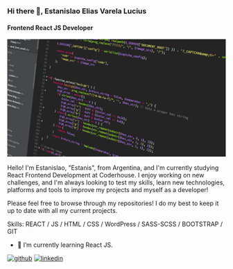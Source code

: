 ### Hi there 👋, Estanislao Elias Varela Lucius
#### Frontend React JS Developer
![Frontend React JS Developer](https://github.com/EstanisEVL/EstanisEVL/blob/master/aboutme-banner.jpg?raw=true)

Hello! I'm Estanislao, "Estanis", from Argentina, and I'm currently studying React Frontend Development at Coderhouse. I enjoy working on new challenges, and I'm always looking to test my skills, learn new technologies, platforms and tools to improve my projects and myself as a developer!

Please feel free to browse through my repositories! I do my best to keep it up to date with all my current projects.

Skills: REACT / JS / HTML / CSS / WordPress / SASS-SCSS / BOOTSTRAP / GIT

- 🌱 I’m currently learning React JS. 


[<img src='https://cdn.jsdelivr.net/npm/simple-icons@3.0.1/icons/github.svg' alt='github' height='40'>](https://github.com/EstanisEVL)  [<img src='https://cdn.jsdelivr.net/npm/simple-icons@3.0.1/icons/linkedin.svg' alt='linkedin' height='40'>](https://www.linkedin.com/in/estanislao-elias-varela-lucius-developer/)  

